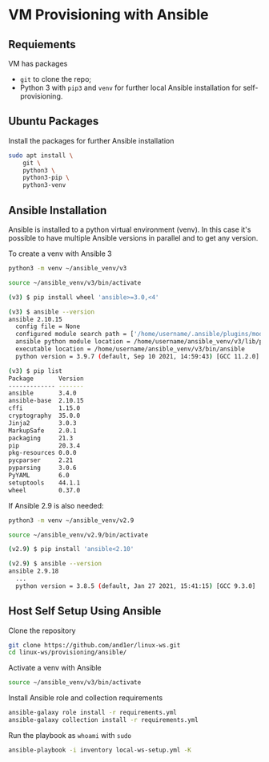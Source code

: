 # VM Provisioning with Ansible

## Requiements

VM has packages

* `git` to clone the repo;
* Python 3 with `pip3` and `venv` for further local Ansible installation for self-provisioning.

## Ubuntu Packages

Install the packages for further Ansible installation

```bash
sudo apt install \
    git \
    python3 \
    python3-pip \
    python3-venv
```

## Ansible Installation

Ansible is installed to a python virtual environment (venv).
In this case it's possible to have multiple Ansible versions in parallel and to get any version.

To create a venv with Ansible 3

```bash
python3 -m venv ~/ansible_venv/v3

source ~/ansible_venv/v3/bin/activate

(v3) $ pip install wheel 'ansible>=3.0,<4'

(v3) $ ansible --version
ansible 2.10.15
  config file = None
  configured module search path = ['/home/username/.ansible/plugins/modules', '/usr/share/ansible/plugins/modules']
  ansible python module location = /home/username/ansible_venv/v3/lib/python3.9/site-packages/ansible
  executable location = /home/username/ansible_venv/v3/bin/ansible
  python version = 3.9.7 (default, Sep 10 2021, 14:59:43) [GCC 11.2.0]

(v3) $ pip list
Package       Version
------------- -------
ansible       3.4.0
ansible-base  2.10.15
cffi          1.15.0
cryptography  35.0.0
Jinja2        3.0.3
MarkupSafe    2.0.1
packaging     21.3
pip           20.3.4
pkg-resources 0.0.0
pycparser     2.21
pyparsing     3.0.6
PyYAML        6.0
setuptools    44.1.1
wheel         0.37.0

```

If Ansible 2.9 is also needed:

```bash
python3 -m venv ~/ansible_venv/v2.9

source ~/ansible_venv/v2.9/bin/activate

(v2.9) $ pip install 'ansible<2.10'

(v2.9) $ ansible --version
ansible 2.9.18
  ...
  python version = 3.8.5 (default, Jan 27 2021, 15:41:15) [GCC 9.3.0]

```

## Host Self Setup Using Ansible

Clone the repository

```bash
git clone https://github.com/and1er/linux-ws.git
cd linux-ws/provisioning/ansible/
```

Activate a venv with Ansible

```bash
source ~/ansible_venv/v3/bin/activate
```

Install Ansible role and collection requirements

```bash
ansible-galaxy role install -r requirements.yml
ansible-galaxy collection install -r requirements.yml
```

Run the playbook as `whoami` with `sudo`

```bash
ansible-playbook -i inventory local-ws-setup.yml -K
```
